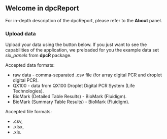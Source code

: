 ## Welcome in dpcReport

For in-depth description of the dpcReport, please refer to the **About** panel.

### Upload data

Upload your data using the button below. If you just want to see the capabilities of the application, we preloaded for you the example data set *six_panels* from **dpcR** package.

Accepted data formats:
* raw data - comma-separated .csv file (for array digital PCR and droplet digital PCR).
* QX100 - data from QX100 Droplet Digital PCR System (Life Technologies).
* BioMark (Detailed Table Results) - BioMark (Fluidigm).
* BioMark (Summary Table Results) - BioMark (Fluidigm).

Accepted file formats:  
* .csv,  
* .xlsx,  
* .xls.
